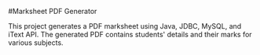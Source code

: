 #Marksheet PDF Generator

This project generates a PDF marksheet using Java, JDBC, MySQL, and iText API. The generated PDF contains students' details and their marks for various subjects.
